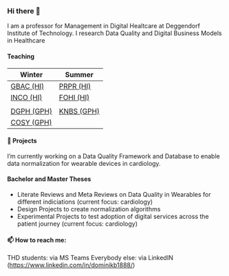 ### Hi there 👋

I am a professor for Management in Digital Healtcare at Deggendorf Institute of Technology. I research Data Quality and Digital Business Models in Healthcare


#### Teaching

|  Winter    | Summer     |
|---         |---         |
| [GBAC (HI)](https://github.com/dominikb1888/GBAC)  | [PRPR (HI)](https://github.com/dominikb1888/SWEN)  |  
| [INCO (HI)](https://github.com/dominikb1888/INCO)  | [FOHI (HI)](https://github.com/dominikb1888/FOHI)  |
|                                                    |  |    
| [DGPH (GPH)](https://github.com/dominikb1888/GDPH) | [KNBS (GPH)](https://github.com/dominikb1888/GBAC) |
| [COSY (GPH)](https://github.com/dominikb1888/COSY) |  |



#### 🔭 Projects

I’m currently working on a Data Quality Framework and Database to enable data normalization for wearable devices in cardiology.


#### Bachelor and Master Theses

- Literate Reviews and Meta Reviews on Data Quality in Wearables for different indiciations (current focus: cardiology)
- Design Projects to create normalization algorithms
- Experimental Projects to test adoption of digital services across the patient journey (current focus: cardiology)


#### 📫 How to reach me: 

THD students: via MS Teams
Everybody else: via LinkedIN (https://www.linkedin.com/in/dominikb1888/)
